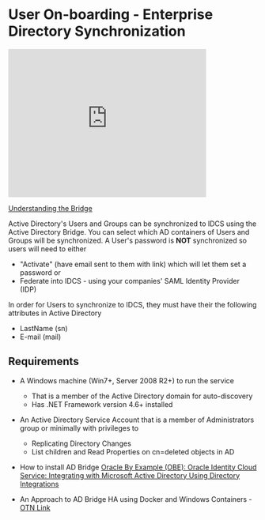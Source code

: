 # User On-boarding - Enterprise Directory Synchronization

<iframe src="https://www.google.com/maps/embed?pb=!1m16!1m12!1m3!1d100921.8397227734!2d-122.50711698562192!3d37.77111185957552!2m3!1f0!2f0!3f0!3m2!1i1024!2i768!4f13.1!2m1!1sGithub!5e0!3m2!1sen!2sus!4v1464784986282" width="400" height="300" frameborder="0" style="border:0" allowfullscreen></iframe>

[Understanding the Bridge](https://docs.oracle.com/en/cloud/paas/identity-cloud/uaids/understanding-bridge.html)
 
Active Directory's Users and Groups can be synchronized to IDCS using the Active Directory Bridge.
You can select which AD containers of Users and Groups will be synchronized.
A User's password is **NOT** synchronized so users will need to either 
* "Activate" (have email sent to them with link) which will let them set a password or 
* Federate into IDCS - using your companies' SAML Identity Provider (IDP) 

In order for Users to synchronize to IDCS, they must have their the following attributes in Active Directory
* LastName (sn)
* E-mail (mail)

## Requirements
* A Windows machine (Win7+, Server 2008 R2+) to run the service
    * That is a member of the Active Directory domain for auto-discovery
    * Has .NET Framework version 4.6+ installed
* An Active Directory Service Account that is a member of Administrators group or minimally with privileges to 
    * Replicating Directory Changes
    * List children and Read Properties on cn=deleted objects in AD

* How to install AD Bridge [Oracle By Example (OBE): Oracle Identity Cloud Service: Integrating with Microsoft Active Directory Using Directory Integrations](http://www.oracle.com/webfolder/technetwork/tutorials/obe/cloud/idcs/idcs_idbridge_obe/idbridge.html) 
* An Approach to AD Bridge HA using Docker and Windows Containers - [OTN Link](http://www.oracle.com/technetwork/articles/idm/gutierrez-idcs-idbridge-3960710.html)



